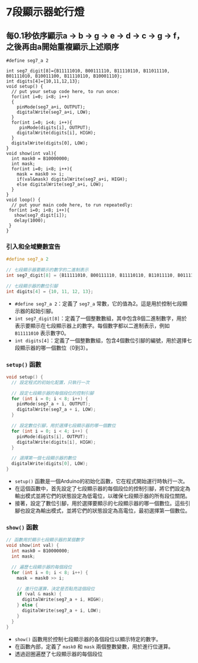 # 7段顯示器蛇行燈
## 每0.1秒依序顯示a -> b -> g -> e -> d -> c -> g -> f，之後再由a開始重複顯示上述順序
```arduino
#define seg7_a 2

int seg7_digit[8]={B11111010, B00111110, B11110110, B11011110, B01111010, B10011100, B11110110, B10001110};
int digits[4]={10,11,12,13};
void setup() {
  // put your setup code here, to run once:
  for(int i=0; i<8; i++)
  {
    pinMode(seg7_a+i, OUTPUT);
    digitalWrite(seg7_a+i, LOW);
  }
  for(int i=0; i<4; i++){
     pinMode(digits[i], OUTPUT);
    digitalWrite(digits[i], HIGH);
  }
  digitalWrite(digits[0], LOW);
}
void show(int val){
  int mask0 = B10000000;
  int mask;
  for(int i=0; i<8; i++){
    mask = mask0 >> i;
    if(val&mask) digitalWrite(seg7_a+i, HIGH);
    else digitalWrite(seg7_a+i, LOW);
  }
}
void loop() {
  // put your main code here, to run repeatedly:
 for(int i=0; i<8; i++){
   show(seg7_digit[i]);
   delay(1000);
 }
}
```

### 引入和全域變數宣告

```cpp
#define seg7_a 2

// 七段顯示器要顯示的數字的二進制表示
int seg7_digit[8] = {B11111010, B00111110, B11110110, B11011110, B01111010, B10011100, B11110110, B10001110};

// 七段顯示器的數位引腳
int digits[4] = {10, 11, 12, 13};

```

- `#define seg7_a 2`：定義了 `seg7_a` 常數，它的值為2。這是用於控制七段顯示器的起始引腳。
- `int seg7_digit[8]`：定義了一個整數數組，其中包含8個二進制數字，用於表示要顯示在七段顯示器上的數字。每個數字都以二進制表示，例如 `B11111010` 表示數字0。
- `int digits[4]`：定義了一個整數數組，包含4個數位引腳的編號，用於選擇七段顯示器的哪一個數位（0到3）。

### `setup()` 函數

```cpp
void setup() {
  // 設定程式的初始化配置，只執行一次

  // 設定七段顯示器的每個段位的控制引腳
  for (int i = 0; i < 8; i++) {
    pinMode(seg7_a + i, OUTPUT);
    digitalWrite(seg7_a + i, LOW);
  }

  // 設定數位引腳，用於選擇七段顯示器的哪一個數位
  for (int i = 0; i < 4; i++) {
    pinMode(digits[i], OUTPUT);
    digitalWrite(digits[i], HIGH);
  }

  // 選擇第一個七段顯示器的數位
  digitalWrite(digits[0], LOW);
}

```

- `setup()` 函數是一個Arduino的初始化函數，它在程式開始運行時執行一次。
- 在這個函數中，首先設定了七段顯示器的每個段位的控制引腳，將它們設定為輸出模式並將它們的狀態設定為低電位，以確保七段顯示器的所有段位關閉。
- 接著，設定了數位引腳，用於選擇要顯示的七段顯示器的哪一個數位。這些引腳也設定為輸出模式，並將它們的狀態設定為高電位，最初選擇第一個數位。

### `show()` 函數

```cpp
// 函數用於顯示七段顯示器的某個數字
void show(int val) {
  int mask0 = B10000000;
  int mask;

  // 遍歷七段顯示器的每個段位
  for (int i = 0; i < 8; i++) {
    mask = mask0 >> i;

    // 進行位運算，決定是否點亮這個段位
    if (val & mask) {
      digitalWrite(seg7_a + i, HIGH);
    } else {
      digitalWrite(seg7_a + i, LOW);
    }
  }
}

```

- `show()` 函數用於控制七段顯示器的各個段位以顯示特定的數字。
- 在函數內部，定義了 `mask0` 和 `mask` 兩個整數變數，用於進行位運算。
- 透過迴圈遍歷了七段顯示器的每個段位
